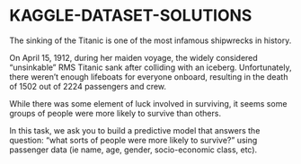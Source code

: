 # KAGGLE-DATASET-SOLUTIONS
The sinking of the Titanic is one of the most infamous shipwrecks in history.

On April 15, 1912, during her maiden voyage, the widely considered “unsinkable” RMS Titanic sank after colliding with an iceberg. Unfortunately, there weren’t enough lifeboats for everyone onboard, resulting in the death of 1502 out of 2224 passengers and crew.

While there was some element of luck involved in surviving, it seems some groups of people were more likely to survive than others.

In this task, we ask you to build a predictive model that answers the question: “what sorts of people were more likely to survive?” using passenger data (ie name, age, gender, socio-economic class, etc).
